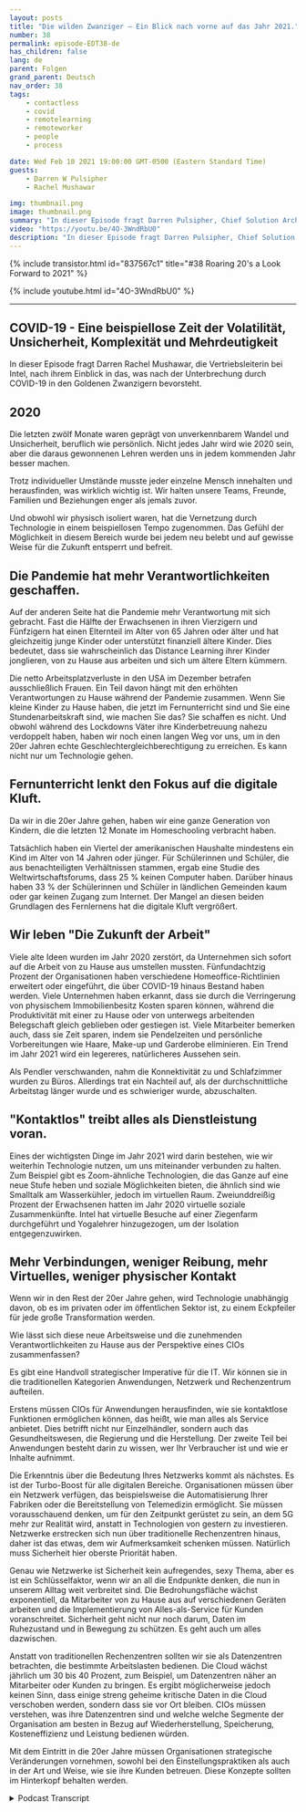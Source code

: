 ```yaml
---
layout: posts
title: "Die wilden Zwanziger – Ein Blick nach vorne auf das Jahr 2021."
number: 38
permalink: episode-EDT38-de
has_children: false
lang: de
parent: Folgen
grand_parent: Deutsch
nav_order: 38
tags:
    - contactless
    - covid
    - remotelearning
    - remoteworker
    - people
    - process

date: Wed Feb 10 2021 19:00:00 GMT-0500 (Eastern Standard Time)
guests:
    - Darren W Pulsipher
    - Rachel Mushawar

img: thumbnail.png
image: thumbnail.png
summary: "In dieser Episode fragt Darren Pulsipher, Chief Solution Architect bei Intel, Rachel Mushawar, VP of Sales bei Intel, nach ihrem Einblick, was die Zukunft der Goldenen Zwanziger nach der Unterbrechung durch COVID-19 bereithält."
video: "https://youtu.be/4O-3WndRbU0"
description: "In dieser Episode fragt Darren Pulsipher, Chief Solution Architect bei Intel, Rachel Mushawar, VP of Sales bei Intel, nach ihrem Einblick, was die Zukunft der Goldenen Zwanziger nach der Unterbrechung durch COVID-19 bereithält."
---
```


<div>
{% include transistor.html id="837567c1" title="#38 Roaring 20's a Look Forward to 2021" %}

{% include youtube.html id="4O-3WndRbU0" %}
</div>

---

## COVID-19 - Eine beispiellose Zeit der Volatilität, Unsicherheit, Komplexität und Mehrdeutigkeit

In dieser Episode fragt Darren Rachel Mushawar, die Vertriebsleiterin bei Intel, nach ihrem Einblick in das, was nach der Unterbrechung durch COVID-19 in den Goldenen Zwanzigern bevorsteht.

## 2020

Die letzten zwölf Monate waren geprägt von unverkennbarem Wandel und Unsicherheit, beruflich wie persönlich. Nicht jedes Jahr wird wie 2020 sein, aber die daraus gewonnenen Lehren werden uns in jedem kommenden Jahr besser machen.

Trotz individueller Umstände musste jeder einzelne Mensch innehalten und herausfinden, was wirklich wichtig ist. Wir halten unsere Teams, Freunde, Familien und Beziehungen enger als jemals zuvor.

Und obwohl wir physisch isoliert waren, hat die Vernetzung durch Technologie in einem beispiellosen Tempo zugenommen. Das Gefühl der Möglichkeit in diesem Bereich wurde bei jedem neu belebt und auf gewisse Weise für die Zukunft entsperrt und befreit.

## Die Pandemie hat mehr Verantwortlichkeiten geschaffen.

Auf der anderen Seite hat die Pandemie mehr Verantwortung mit sich gebracht. Fast die Hälfte der Erwachsenen in ihren Vierzigern und Fünfzigern hat einen Elternteil im Alter von 65 Jahren oder älter und hat gleichzeitig junge Kinder oder unterstützt finanziell ältere Kinder. Dies bedeutet, dass sie wahrscheinlich das Distance Learning ihrer Kinder jonglieren, von zu Hause aus arbeiten und sich um ältere Eltern kümmern.

Die netto Arbeitsplatzverluste in den USA im Dezember betrafen ausschließlich Frauen. Ein Teil davon hängt mit den erhöhten Verantwortungen zu Hause während der Pandemie zusammen. Wenn Sie kleine Kinder zu Hause haben, die jetzt im Fernunterricht sind und Sie eine Stundenarbeitskraft sind, wie machen Sie das? Sie schaffen es nicht. Und obwohl während des Lockdowns Väter ihre Kinderbetreuung nahezu verdoppelt haben, haben wir noch einen langen Weg vor uns, um in den 20er Jahren echte Geschlechtergleichberechtigung zu erreichen. Es kann nicht nur um Technologie gehen.

## Fernunterricht lenkt den Fokus auf die digitale Kluft.

Da wir in die 20er Jahre gehen, haben wir eine ganze Generation von Kindern, die die letzten 12 Monate im Homeschooling verbracht haben.

Tatsächlich haben ein Viertel der amerikanischen Haushalte mindestens ein Kind im Alter von 14 Jahren oder jünger. Für Schülerinnen und Schüler, die aus benachteiligten Verhältnissen stammen, ergab eine Studie des Weltwirtschaftsforums, dass 25 % keinen Computer haben. Darüber hinaus haben 33 % der Schülerinnen und Schüler in ländlichen Gemeinden kaum oder gar keinen Zugang zum Internet. Der Mangel an diesen beiden Grundlagen des Fernlernens hat die digitale Kluft vergrößert.

## Wir leben "Die Zukunft der Arbeit"

Viele alte Ideen wurden im Jahr 2020 zerstört, da Unternehmen sich sofort auf die Arbeit von zu Hause aus umstellen mussten. Fünfundachtzig Prozent der Organisationen haben verschiedene Homeoffice-Richtlinien erweitert oder eingeführt, die über COVID-19 hinaus Bestand haben werden. Viele Unternehmen haben erkannt, dass sie durch die Verringerung von physischem Immobilienbesitz Kosten sparen können, während die Produktivität mit einer zu Hause oder von unterwegs arbeitenden Belegschaft gleich geblieben oder gestiegen ist. Viele Mitarbeiter bemerken auch, dass sie Zeit sparen, indem sie Pendelzeiten und persönliche Vorbereitungen wie Haare, Make-up und Garderobe eliminieren. Ein Trend im Jahr 2021 wird ein legereres, natürlicheres Aussehen sein.

Als Pendler verschwanden, nahm die Konnektivität zu und Schlafzimmer wurden zu Büros. Allerdings trat ein Nachteil auf, als der durchschnittliche Arbeitstag länger wurde und es schwieriger wurde, abzuschalten.

## "Kontaktlos" treibt alles als Dienstleistung voran.

Eines der wichtigsten Dinge im Jahr 2021 wird darin bestehen, wie wir weiterhin Technologie nutzen, um uns miteinander verbunden zu halten. Zum Beispiel gibt es Zoom-ähnliche Technologien, die das Ganze auf eine neue Stufe heben und soziale Möglichkeiten bieten, die ähnlich sind wie Smalltalk am Wasserkühler, jedoch im virtuellen Raum. Zweiunddreißig Prozent der Erwachsenen hatten im Jahr 2020 virtuelle soziale Zusammenkünfte. Intel hat virtuelle Besuche auf einer Ziegenfarm durchgeführt und Yogalehrer hinzugezogen, um der Isolation entgegenzuwirken.

## Mehr Verbindungen, weniger Reibung, mehr Virtuelles, weniger physischer Kontakt

Wenn wir in den Rest der 20er Jahre gehen, wird Technologie unabhängig davon, ob es im privaten oder im öffentlichen Sektor ist, zu einem Eckpfeiler für jede große Transformation werden.

Wie lässt sich diese neue Arbeitsweise und die zunehmenden Verantwortlichkeiten zu Hause aus der Perspektive eines CIOs zusammenfassen?

Es gibt eine Handvoll strategischer Imperative für die IT. Wir können sie in die traditionellen Kategorien Anwendungen, Netzwerk und Rechenzentrum aufteilen.

Erstens müssen CIOs für Anwendungen herausfinden, wie sie kontaktlose Funktionen ermöglichen können, das heißt, wie man alles als Service anbietet. Dies betrifft nicht nur Einzelhändler, sondern auch das Gesundheitswesen, die Regierung und die Herstellung. Der zweite Teil bei Anwendungen besteht darin zu wissen, wer Ihr Verbraucher ist und wie er Inhalte aufnimmt.

Die Erkenntnis über die Bedeutung Ihres Netzwerks kommt als nächstes. Es ist der Turbo-Boost für alle digitalen Bereiche. Organisationen müssen über ein Netzwerk verfügen, das beispielsweise die Automatisierung Ihrer Fabriken oder die Bereitstellung von Telemedizin ermöglicht. Sie müssen vorausschauend denken, um für den Zeitpunkt gerüstet zu sein, an dem 5G mehr zur Realität wird, anstatt in Technologien von gestern zu investieren. Netzwerke erstrecken sich nun über traditionelle Rechenzentren hinaus, daher ist das etwas, dem wir Aufmerksamkeit schenken müssen. Natürlich muss Sicherheit hier oberste Priorität haben.

Genau wie Netzwerke ist Sicherheit kein aufregendes, sexy Thema, aber es ist ein Schlüsselfaktor, wenn wir an all die Endpunkte denken, die nun in unserem Alltag weit verbreitet sind. Die Bedrohungsfläche wächst exponentiell, da Mitarbeiter von zu Hause aus auf verschiedenen Geräten arbeiten und die Implementierung von Alles-als-Service für Kunden voranschreitet. Sicherheit geht nicht nur noch darum, Daten im Ruhezustand und in Bewegung zu schützen. Es geht auch um alles dazwischen.

Anstatt von traditionellen Rechenzentren sollten wir sie als Datenzentren betrachten, die bestimmte Arbeitslasten bedienen. Die Cloud wächst jährlich um 30 bis 40 Prozent, zum Beispiel, um Datenzentren näher an Mitarbeiter oder Kunden zu bringen. Es ergibt möglicherweise jedoch keinen Sinn, dass einige streng geheime kritische Daten in die Cloud verschoben werden, sondern dass sie vor Ort bleiben. CIOs müssen verstehen, was ihre Datenzentren sind und welche welche Segmente der Organisation am besten in Bezug auf Wiederherstellung, Speicherung, Kosteneffizienz und Leistung bedienen würden.

Mit dem Eintritt in die 20er Jahre müssen Organisationen strategische Veränderungen vornehmen, sowohl bei den Einstellungspraktiken als auch in der Art und Weise, wie sie ihre Kunden betreuen. Diese Konzepte sollten im Hinterkopf behalten werden.



<details>
<summary> Podcast Transcript </summary>

<p></p>

</details>
